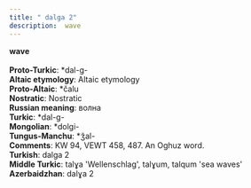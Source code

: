 ```yaml
---
title: " dalga 2"
description:  wave
---
```

<strong> wave</strong><br><br>
<strong>Proto-Turkic</strong>:  *dal-g-<br>
<strong>Altaic etymology</strong>:  Altaic etymology<br>
<strong> Proto-Altaic</strong>:  *čalu<br>
<strong>Nostratic</strong>:  Nostratic<br>
<strong>Russian meaning</strong>:  волна<br>
<strong>Turkic</strong>:  *dal-g-<br>
<strong>Mongolian</strong>:  *dolgi-<br>
<strong>Tungus-Manchu</strong>:  *ǯal-<br>
<strong>Comments</strong>:  KW 94, VEWT 458, 487. An Oghuz word.<br>
<strong>Turkish</strong>:  dalga 2<br>
<strong>Middle Turkic</strong>:  talɣa 'Wellenschlag', talɣum, talqum 'sea waves'<br>
<strong>Azerbaidzhan</strong>:  dalɣa 2<br>


